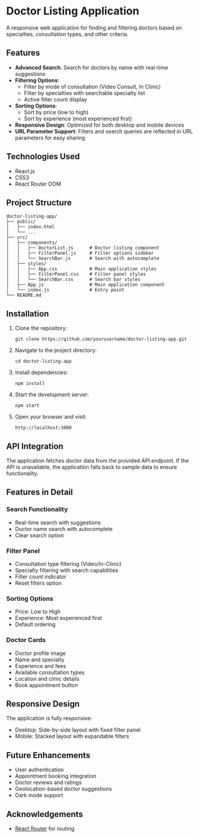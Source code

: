 # Doctor Listing Application

A responsive web application for finding and filtering doctors based on specialties, consultation types, and other criteria.

## Features

- **Advanced Search**: Search for doctors by name with real-time suggestions
- **Filtering Options**:
  - Filter by mode of consultation (Video Consult, In Clinic)
  - Filter by specialties with searchable specialty list
  - Active filter count display
- **Sorting Options**:
  - Sort by price (low to high)
  - Sort by experience (most experienced first)
- **Responsive Design**: Optimized for both desktop and mobile devices
- **URL Parameter Support**: Filters and search queries are reflected in URL parameters for easy sharing

## Technologies Used

- React.js
- CSS3
- React Router DOM

## Project Structure

```
doctor-listing-app/
├── public/
│   ├── index.html
│   └── ...
├── src/
│   ├── components/
│   │   ├── DoctorList.js      # Doctor listing component
│   │   ├── FilterPanel.js     # Filter options sidebar
│   │   └── SearchBar.js       # Search with autocomplete
│   ├── styles/
│   │   ├── App.css            # Main application styles
│   │   ├── FilterPanel.css    # Filter panel styles
│   │   └── SearchBar.css      # Search bar styles
│   ├── App.js                 # Main application component
│   └── index.js               # Entry point
└── README.md
```

## Installation

1. Clone the repository:
   ```
   git clone https://github.com/yourusername/doctor-listing-app.git
   ```

2. Navigate to the project directory:
   ```
   cd doctor-listing-app
   ```

3. Install dependencies:
   ```
   npm install
   ```

4. Start the development server:
   ```
   npm start
   ```

5. Open your browser and visit:
   ```
   http://localhost:3000
   ```

## API Integration

The application fetches doctor data from the provided API endpoint. If the API is unavailable, the application falls back to sample data to ensure functionality.

## Features in Detail

### Search Functionality
- Real-time search with suggestions
- Doctor name search with autocomplete
- Clear search option

### Filter Panel
- Consultation type filtering (Video/In-Clinic)
- Specialty filtering with search capabilities
- Filter count indicator
- Reset filters option

### Sorting Options
- Price: Low to High
- Experience: Most experienced first
- Default ordering

### Doctor Cards
- Doctor profile image
- Name and specialty
- Experience and fees
- Available consultation types
- Location and clinic details
- Book appointment button

## Responsive Design

The application is fully responsive:
- Desktop: Side-by-side layout with fixed filter panel
- Mobile: Stacked layout with expandable filters

## Future Enhancements

- User authentication
- Appointment booking integration
- Doctor reviews and ratings
- Geolocation-based doctor suggestions
- Dark mode support

## Acknowledgements

- [React Router](https://reactrouter.com/) for routing
